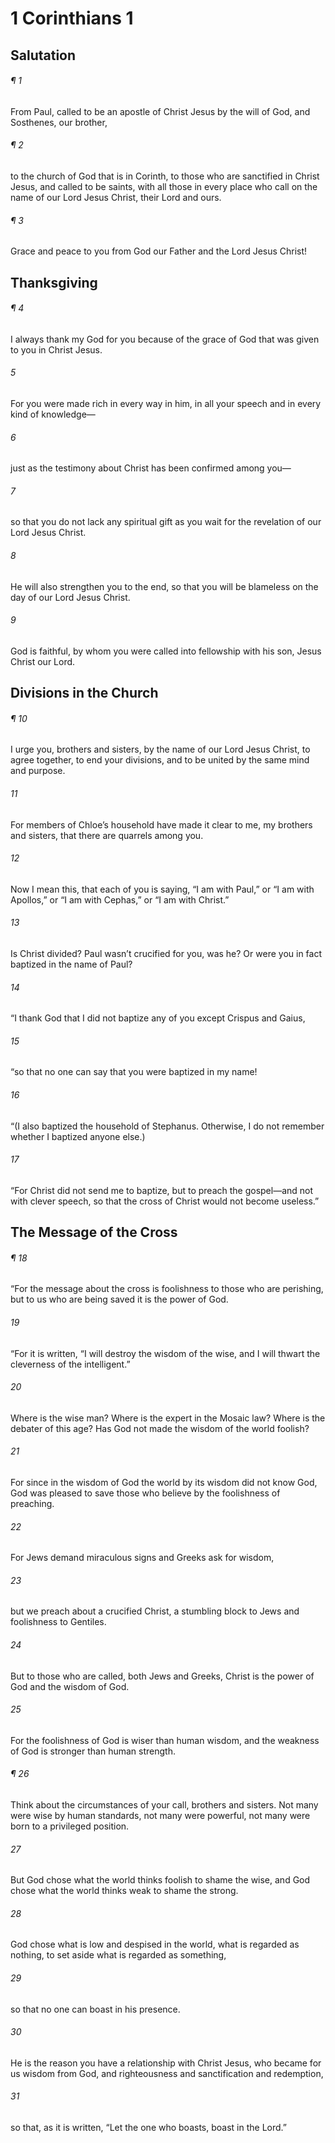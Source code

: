 # 1 Corinthians 1
## Salutation
###### ¶ 1
From Paul, called to be an apostle of Christ Jesus by the will of God, and Sosthenes, our brother,
###### ¶ 2
to the church of God that is in Corinth, to those who are sanctified in Christ Jesus, and called to be saints, with all those in every place who call on the name of our Lord Jesus Christ, their Lord and ours.
###### ¶ 3
Grace and peace to you from God our Father and the Lord Jesus Christ!
## Thanksgiving
###### ¶ 4
I always thank my God for you because of the grace of God that was given to you in Christ Jesus.
###### 5
For you were made rich in every way in him, in all your speech and in every kind of knowledge—
###### 6
just as the testimony about Christ has been confirmed among you—
###### 7
so that you do not lack any spiritual gift as you wait for the revelation of our Lord Jesus Christ.
###### 8
He will also strengthen you to the end, so that you will be blameless on the day of our Lord Jesus Christ.
###### 9
God is faithful, by whom you were called into fellowship with his son, Jesus Christ our Lord.
## Divisions in the Church
###### ¶ 10
I urge you, brothers and sisters, by the name of our Lord Jesus Christ, to agree together, to end your divisions, and to be united by the same mind and purpose.
###### 11
For members of Chloe’s household have made it clear to me, my brothers and sisters, that there are quarrels among you.
###### 12
Now I mean this, that each of you is saying, “I am with Paul,” or “I am with Apollos,” or “I am with Cephas,” or “I am with Christ.”
###### 13
Is Christ divided? Paul wasn’t crucified for you, was he? Or were you in fact baptized in the name of Paul?
###### 14
“I thank God that I did not baptize any of you except Crispus and Gaius,
###### 15
“so that no one can say that you were baptized in my name!
###### 16
“(I also baptized the household of Stephanus. Otherwise, I do not remember whether I baptized anyone else.)
###### 17
“For Christ did not send me to baptize, but to preach the gospel—and not with clever speech, so that the cross of Christ would not become useless.”
## The Message of the Cross
###### ¶ 18
“For the message about the cross is foolishness to those who are perishing, but to us who are being saved it is the power of God.
###### 19
“For it is written, “I will destroy the wisdom of the wise, and I will thwart the cleverness of the intelligent.”
###### 20
Where is the wise man? Where is the expert in the Mosaic law? Where is the debater of this age? Has God not made the wisdom of the world foolish?
###### 21
For since in the wisdom of God the world by its wisdom did not know God, God was pleased to save those who believe by the foolishness of preaching.
###### 22
For Jews demand miraculous signs and Greeks ask for wisdom,
###### 23
but we preach about a crucified Christ, a stumbling block to Jews and foolishness to Gentiles.
###### 24
But to those who are called, both Jews and Greeks, Christ is the power of God and the wisdom of God.
###### 25
For the foolishness of God is wiser than human wisdom, and the weakness of God is stronger than human strength.
###### ¶ 26
Think about the circumstances of your call, brothers and sisters. Not many were wise by human standards, not many were powerful, not many were born to a privileged position.
###### 27
But God chose what the world thinks foolish to shame the wise, and God chose what the world thinks weak to shame the strong.
###### 28
God chose what is low and despised in the world, what is regarded as nothing, to set aside what is regarded as something,
###### 29
so that no one can boast in his presence.
###### 30
He is the reason you have a relationship with Christ Jesus, who became for us wisdom from God, and righteousness and sanctification and redemption,
###### 31
so that, as it is written, “Let the one who boasts, boast in the Lord.”
